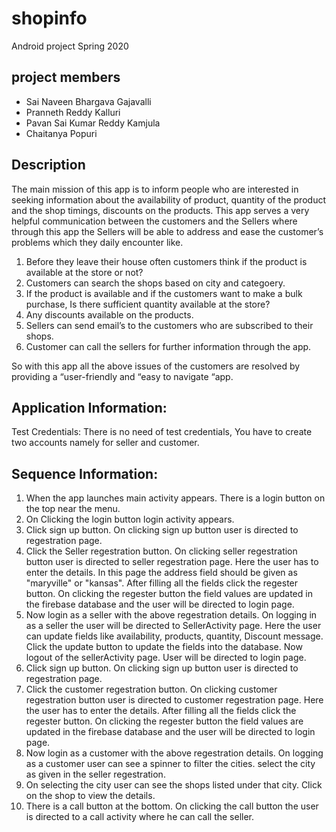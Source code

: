 # shopinfo
Android project Spring 2020

## project members
- Sai Naveen Bhargava Gajavalli
- Pranneth Reddy Kalluri
- Pavan Sai Kumar Reddy Kamjula
- Chaitanya Popuri

## Description
The main mission of this app is to inform people who are interested in seeking information about the availability of product, quantity of the product and the shop timings, discounts on the products. 
This app serves a very helpful communication between the customers and the Sellers where through this app the Sellers will be able to address and ease the customer’s problems which they daily encounter like.
1.	Before they leave their house often customers think if the product is available at the store or not?
2.	Customers can search the shops based on city and categoery.
3.	If the product is available and if the customers want to make a bulk purchase, Is there sufficient quantity available at the store?
4.	Any discounts available on the products.
5.	Sellers can send email’s to the customers who are subscribed to their shops.
6.	Customer can call the sellers for further information through the app.

So with this app all the above issues of the customers are resolved by providing a “user-friendly and “easy to navigate “app.

## Application Information:
Test Credentials: There is no need of test credentials, You have to create two accounts namely for seller and customer.

## Sequence Information:
1. When the app launches main activity appears. There is a login button on the top near the menu.
2. On Clicking the login button login activity appears.
3. Click sign up button. On clicking sign up button user is directed to regestration page.
4. Click the Seller regestration button. On clicking seller regestration button user is directed to seller regestration page. Here the      user has to enter the details. In this page the address field should be given as "maryville" or "kansas". After filling all the          fields click the regester button. On clicking the regester button the field values are updated in the firebase database and the user    will be directed to login page.
5. Now login as a seller with the above regestration details. On logging in as a seller the user will be directed to SellerActivity        page. Here the user can update fields like availability, products, quantity, Discount message. Click the update button to update the    fields into the database. Now logout of the sellerActivity page. User will be directed to login page.
6. Click sign up button. On clicking sign up button user is directed to regestration page.
7. Click the customer regestration button. On clicking customer regestration button user is directed to customer regestration page. Here    the user has to enter the details. After filling all the fields click the regester button. On clicking the regester button the field    values are updated in the firebase database and the user will be directed to login page.
8. Now login as a customer with the above regestration details. On logging as a customer user can see a spinner to filter the cities.
   select the city as given in the seller regestration.
9. On selecting the city user can see the shops listed under that city. Click on the shop to view the details.
10. There is a call button at the bottom. On clicking the call button the user is directed to a call activity where he can call the     seller.
